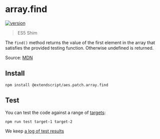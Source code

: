 # array.find

[![version](https://img.shields.io/npm/v/@extendscript/aes.patch.array.find.svg)](https://www.npmjs.org/package/@extendscript/aes.patch.array.find)

> ES5 Shim

The `find()` method returns the value of the first element in the array that satisfies the provided testing function. Otherwise undefined is returned.

Source: [MDN](https://developer.mozilla.org/en-US/docs/Web/JavaScript/Reference/Global_Objects/Array/find)

## Install

    npm install @extendscript/aes.patch.array.find

## Test

You can test the code against a range of [targets](https://github.com/nbqx/fakestk/blob/master/resources/versions.json):

    npm run test target-1 target-2

We keep [a log of test results](./test/results_log.md)
